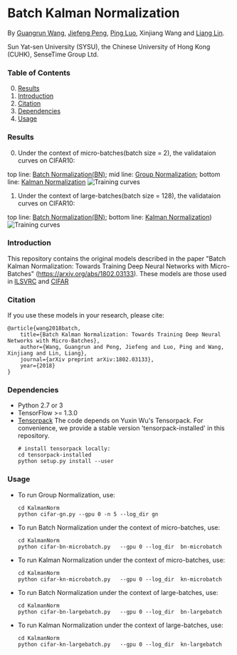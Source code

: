 # Batch Kalman Normalization

By [Guangrun Wang](https://wanggrun.github.io/), [Jiefeng Peng](http://www.sysu-hcp.net/people/), [Ping Luo](http://personal.ie.cuhk.edu.hk/~pluo/), Xinjiang Wang and [Liang Lin](http://www.linliang.net/).

Sun Yat-sen University (SYSU), the Chinese University of Hong Kong (CUHK), SenseTime Group Ltd.

### Table of Contents
0. [Results](#results)
0. [Introduction](#introduction)
0. [Citation](#citation)
0. [Dependencies](#dependencies)
0. [Usage](#usage)


### Results
0. Under the context of micro-batches(batch size = 2), the validataion curves on CIFAR10:

top line: [Batch Normalization(BN)](https://arxiv.org/abs/1502.03167); mid line: [Group Normalization](https://arxiv.org/abs/1803.08494); bottom line: [Kalman Normalization](https://arxiv.org/abs/1802.03133)
        ![Training curves](https://github.com/wanggrun/Batch-Kalman-Normalization/blob/master/results/bn_gn_bkn_micro_batch.png)

1. Under the context of large-batches(batch size = 128), the validataion curves on CIFAR10:

top line: [Batch Normalization(BN)](https://arxiv.org/abs/1502.03167); bottom line: [Kalman Normalization](https://arxiv.org/abs/1802.03133))
        ![Training curves](https://github.com/wanggrun/Batch-Kalman-Normalization/blob/master/results/bkn_bn_large_batch.png)


### Introduction

This repository contains the original models described in the paper "Batch Kalman Normalization: Towards Training Deep Neural Networks with Micro-Batches" (https://arxiv.org/abs/1802.03133). These models are those used in [ILSVRC](http://image-net.org/challenges/LSVRC/2015/) and [CIFAR](https://www.cs.toronto.edu/~kriz/cifar.html) 



### Citation

If you use these models in your research, please cite:

	@article{wang2018batch,
		title={Batch Kalman Normalization: Towards Training Deep Neural Networks with Micro-Batches},
  		author={Wang, Guangrun and Peng, Jiefeng and Luo, Ping and Wang, Xinjiang and Lin, Liang},
  		journal={arXiv preprint arXiv:1802.03133},
  		year={2018}
    }


### Dependencies
+ Python 2.7 or 3
+ TensorFlow >= 1.3.0
+ [Tensorpack](https://github.com/ppwwyyxx/tensorpack)
   The code depends on Yuxin Wu's Tensorpack. For convenience, we provide a stable version 'tensorpack-installed' in this repository. 
   ```
   # install tensorpack locally:
   cd tensorpack-installed
   python setup.py install --user
   ```

### Usage
+ To run Group Normalization, use:
  ```
  cd KalmanNorm
  python cifar-gn.py --gpu 0 -n 5 --log_dir gn
  ```
+ To run Batch Normalization under the context of micro-batches, use:
  ```
  cd KalmanNorm
  python cifar-bn-microbatch.py   --gpu 0 --log_dir  bn-microbatch
  ```
+ To run Kalman Normalization under the context of micro-batches, use:
  ```
  cd KalmanNorm
  python cifar-kn-microbatch.py   --gpu 0 --log_dir  kn-microbatch
+ To run Batch Normalization under the context of large-batches, use:
  ```
  cd KalmanNorm
  python cifar-bn-largebatch.py   --gpu 0 --log_dir  bn-largebatch
+ To run Kalman Normalization under the context of large-batches, use:
  ```
  cd KalmanNorm
  python cifar-kn-largebatch.py   --gpu 0 --log_dir  kn-largebatch

